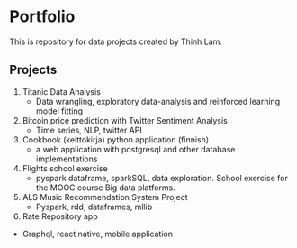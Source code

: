 # Portfolio
This is repository for data projects created by Thinh Lam. 

## Projects
1. Titanic Data Analysis
	- Data wrangling, exploratory data-analysis and reinforced learning model fitting
2. Bitcoin price prediction with Twitter Sentiment Analysis
	- Time series, NLP, twitter API
3. Cookbook (keittokirja) python application (finnish)
	- a web application with postgresql and other database implementations
4. Flights school exercise
  	- pyspark dataframe, sparkSQL, data exploration. School exercise for the MOOC course Big data platforms.
5. ALS Music Recommendation System Project
	- Pyspark, rdd, dataframes, mllib
6. Rate Repository app
  - Graphql, react native, mobile application 
